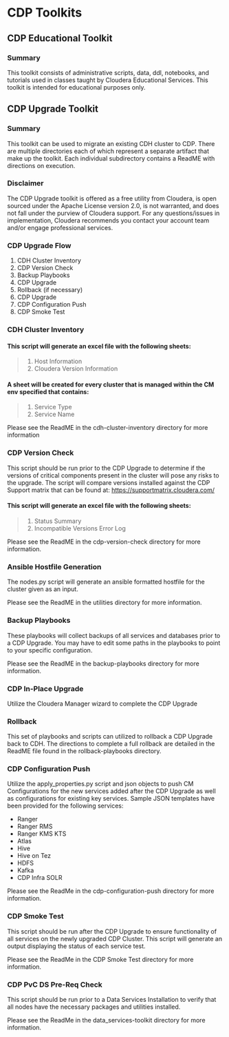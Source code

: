 # CDP Toolkits

## CDP Educational Toolkit

### Summary
This toolkit consists of administrative scripts, data, ddl, notebooks, and tutorials used in classes taught by Cloudera Educational Services. This toolkit is intended for educational purposes only.


## CDP Upgrade Toolkit

### Summary
This toolkit can be used to migrate an existing CDH cluster to CDP. There are multiple directories each of which represent 
a separate artifact that make up the toolkit. Each individual subdirectory contains a ReadME with directions on execution. 

### Disclaimer
The CDP Upgrade toolkit is offered as a free utility from Cloudera, is open sourced under the Apache License version 2.0, is not warranted, and does not fall under the purview of Cloudera support. For any questions/issues in implementation, Cloudera recommends you contact your account team and/or engage professional services.
### CDP Upgrade Flow
 1. CDH Cluster Inventory  
 2. CDP Version Check
 3. Backup Playbooks
 4. CDP Upgrade 
 5. Rollback (if necessary) 
 6. CDP Upgrade 
 7. CDP Configuration Push 
 8. CDP Smoke Test 

### CDH Cluster Inventory

#### This script will generate an excel file with the following sheets:
> 1. Host Information
> 2. Cloudera Version Information

#### A sheet will be created for every cluster that is managed within the CM env specified that contains:
> 1. Service Type
> 2. Service Name

Please see the ReadME in the cdh-cluster-inventory directory for more information

### CDP Version Check
This script should be run prior to the CDP Upgrade to determine if the versions of critical components present in the cluster will pose any risks to the upgrade. The script will compare versions installed against the CDP Support matrix that can be found at: https://supportmatrix.cloudera.com/

#### This script will generate an excel file with the following sheets:
> 1. Status Summary
>2. Incompatible Versions Error Log 

Please see the ReadME in the cdp-version-check directory for more information.

### Ansible Hostfile Generation

The nodes.py script will generate an ansible formatted hostfile for the cluster given as an input. 

Please see the ReadME in the utilities directory for more information.

### Backup Playbooks
These playbooks will collect backups of all services and databases prior to a CDP Upgrade.
You may have to edit some paths in the playbooks to point to your specific configuration.

Please see the ReadME in the backup-playbooks directory for more information.

### CDP In-Place Upgrade
Utilize the Cloudera Manager wizard to complete the CDP Upgrade

### Rollback
This set of playbooks and scripts can utilized to rollback a CDP Upgrade back to CDH. The directions to complete a full 
rollback are detailed in the ReadME file found in the rollback-playbooks directory.

### CDP Configuration Push

Utilize the apply_properties.py script and json objects to push CM Configurations for the new services added after the CDP Upgrade as well as configurations for existing key services. Sample JSON templates have been provided for the following services:
* Ranger
* Ranger RMS
* Ranger KMS KTS
* Atlas
* Hive
* Hive on Tez
* HDFS
* Kafka
* CDP Infra SOLR

Please see the ReadMe in the cdp-configuration-push directory for more information.

### CDP Smoke Test
This script should be run after the CDP Upgrade to ensure functionality of all services on the newly upgraded CDP Cluster.
This script will generate an output displaying the status of each service test.

Please see the ReadMe in the CDP Smoke Test directory for more information.

### CDP PvC DS Pre-Req Check
This script should be run prior to a Data Services Installation to verify that all nodes have the necessary packages and utilities installed.

Please see the ReadMe in the data_services-toolkit directory for more information.
